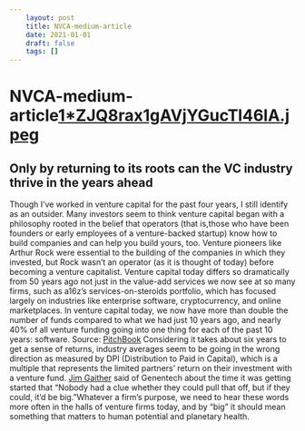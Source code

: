```yaml
---
 	layout: post
 	title: NVCA-medium-article
 	date: 2021-01-01
 	draft: false
 	tags: []
---
```


# NVCA-medium-article[1*ZJQ8rax1gAVjYGucTl46IA.jpeg](NVCA%20medium%20article%20c005e400a66b456db32e43e5b44b60c6/1ZJQ8rax1gAVjYGucTl46IA.jpeg)
## Only by returning to its roots can the VC industry thrive in the years ahead
Though I’ve worked in venture capital for the past four years, I still identify as an outsider.
Many investors seem to think venture capital began with a philosophy rooted in the belief that operators (that is,those who have been founders or early employees of a venture-backed startup) know how to build companies and can help you build yours, too.
Venture pioneers like Arthur Rock were essential to the building of the companies in which they invested, but Rock wasn’t an operator (as it is thought of today) before becoming a venture capitalist.
Venture capital today differs so dramatically from 50 years ago not just in the value-add services we now see at so many firms, such as a16z’s services-on-steroids portfolio, which has focused largely on industries like enterprise software, cryptocurrency, and online marketplaces.
In venture capital today, we now have more than double the number of funds compared to what we had just 10 years ago, and nearly 40% of all venture funding going into one thing for each of the past 10 years: software.
Source: [PitchBook](https://pitchbook.com/news/reports/q4-2019-pitchbook-nvca-venture-monitor)
Considering it takes about six years to get a sense of returns, industry averages seem to be going in the wrong direction as measured by DPI (Distribution to Paid in Capital), which is a multiple that represents the limited partners’ return on their investment with a venture fund.
[Jim Gaither](https://www.bloomberg.com/profile/person/1450512) said of Genentech about the time it was getting started that “Nobody had a clue whether they could pull that off, but if they could, it’d be big.”Whatever a firm’s purpose, we need to hear these words more often in the halls of venture firms today, and by “big” it should mean something that matters to human potential and planetary health.
